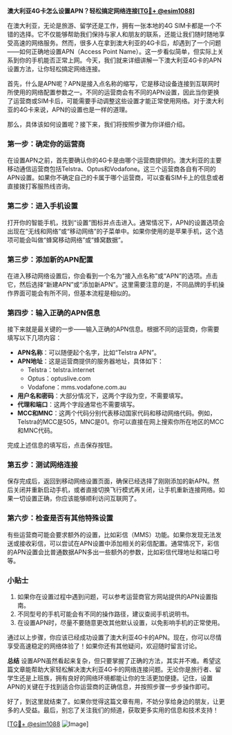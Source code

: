 **澳大利亚4G卡怎么设置APN？轻松搞定网络连接[[TG💪+ @esim1088](https://t.me/s/esim1088)]**

在澳大利亚，无论是旅游、留学还是工作，拥有一张本地的4G SIM卡都是一个不错的选择。它不仅能够帮助我们保持与家人和朋友的联系，还能让我们随时随地享受高速的网络服务。然而，很多人在拿到澳大利亚的4G卡后，却遇到了一个问题——如何正确地设置APN（Access Point Name）。这一步看似简单，但实际上关系到你的手机能否正常上网。今天，我们就来详细讲解一下澳大利亚4G卡的APN设置方法，让你轻松搞定网络连接。

首先，什么是APN呢？APN是接入点名称的缩写，它是移动设备连接到互联网时所使用的网络配置参数之一。不同的运营商会有不同的APN设置，因此当你更换了运营商或SIM卡后，可能需要手动调整这些设置才能正常使用网络。对于澳大利亚的4G卡来说，APN的设置也是一样的道理。

那么，具体该如何设置呢？接下来，我们将按照步骤为你详细介绍。

### **第一步：确定你的运营商**
在设置APN之前，首先要确认你的4G卡是由哪个运营商提供的。澳大利亚的主要移动通信运营商包括Telstra、Optus和Vodafone。这三个运营商各自有不同的APN设置。如果你不确定自己的卡属于哪个运营商，可以查看SIM卡上的信息或者直接拨打客服热线咨询。

### **第二步：进入手机设置**
打开你的智能手机，找到“设置”图标并点击进入。通常情况下，APN的设置选项会出现在“无线和网络”或“移动网络”的子菜单中。如果你使用的是苹果手机，这个选项可能会叫做“蜂窝移动网络”或“蜂窝数据”。

### **第三步：添加新的APN配置**
在进入移动网络设置后，你会看到一个名为“接入点名称”或“APN”的选项。点击它，然后选择“新建APN”或“添加新APN”。这里需要注意的是，不同品牌的手机操作界面可能会有所不同，但基本流程是相似的。

### **第四步：输入正确的APN信息**
接下来就是最关键的一步——输入正确的APN信息。根据不同的运营商，你需要填写以下几项内容：

- **APN名称**：可以随便起个名字，比如“Telstra APN”。
- **APN地址**：这是运营商提供的服务器地址，具体如下：
  - Telstra：telstra.internet
  - Optus：optuslive.com
  - Vodafone：mms.vodafone.com.au
- **用户名和密码**：大部分情况下，这两个字段为空，不需要填写。
- **代理和端口**：这两个字段通常也不需要填写。
- **MCC和MNC**：这两个代码分别代表移动国家代码和移动网络代码。例如，Telstra的MCC是505，MNC是01。你可以直接在网上搜索你所在地区的MCC和MNC代码。

完成上述信息的填写后，点击保存按钮。

### **第五步：测试网络连接**
保存完成后，返回到移动网络设置页面，确保已经选择了刚刚添加的新APN。然后关闭并重新启动手机，或者直接切换飞行模式再关闭，让手机重新连接网络。如果一切设置正确，你应该能够顺利访问互联网了。

### **第六步：检查是否有其他特殊设置**
有些运营商可能会要求额外的设置，比如彩信（MMS）功能。如果你发现无法发送或接收彩信，可以尝试在APN设置中添加相关的彩信配置。通常情况下，彩信的APN设置会比普通数据APN多出一些额外的参数，比如彩信代理地址和端口号等。

### **小贴士**
1. 如果你在设置过程中遇到问题，可以参考运营商官方网站提供的APN设置指南。
2. 不同型号的手机可能会有不同的操作路径，建议查阅手机说明书。
3. 在设置APN时，尽量不要随意更改其他默认设置，以免影响手机的正常使用。

通过以上步骤，你应该已经成功设置了澳大利亚4G卡的APN。现在，你可以尽情享受高速稳定的网络体验了！如果你还有其他疑问，欢迎随时留言讨论。

**总结**
设置APN虽然看起来复杂，但只要掌握了正确的方法，其实并不难。希望这篇文章能帮助大家轻松解决澳大利亚4G卡的网络连接问题。无论你是旅行者、留学生还是上班族，拥有良好的网络环境都能让你的生活更加便捷。记住，设置APN的关键在于找到适合你运营商的正确信息，并按照步骤一步步操作即可。

好了，到这里就结束了。如果你觉得这篇文章有用，不妨分享给身边的朋友，让更多的人受益。最后，别忘了关注我们的频道，获取更多实用的信息和技术支持！

[[TG💪+ @esim1088](https://t.me/s/esim1088) ![Image](https://i.postimg.cc/4NQfJmqS/Snipaste-2025-05-13-00-14-12.png)]